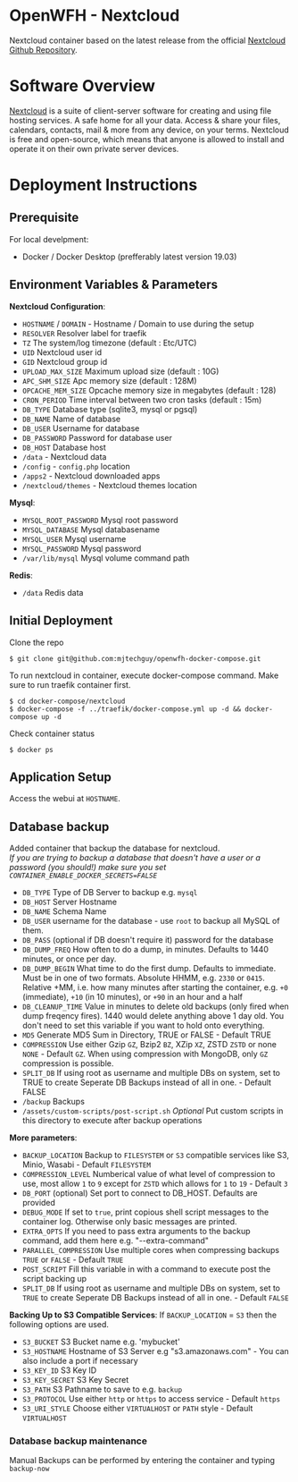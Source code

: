 # OpenWFH - Nextcloud
Nextcloud container based on the latest release from the official [Nextcloud Github Repository](https://github.com/nextcloud/docker).

# Software Overview
[Nextcloud](https://nextcloud.com) is a suite of client-server software for creating and using file hosting services. A safe home for all your data. Access & share your files, calendars, contacts, mail & more from any device, on your terms. Nextcloud is free and open-source, which means that anyone is allowed to install and operate it on their own private server devices.

# Deployment Instructions
## Prerequisite
For local develpment:
- Docker / Docker Desktop (prefferably latest version 19.03)

## Environment Variables & Parameters

__Nextcloud Configuration__:
- `HOSTNAME` / `DOMAIN` - Hostname / Domain to use during the setup
- `RESOLVER` Resolver label for traefik
- `TZ` The system/log timezone (default : Etc/UTC)
- `UID` Nextcloud user id
- `GID` Nextcloud group id
- `UPLOAD_MAX_SIZE` Maximum upload size (default : 10G)
- `APC_SHM_SIZE` Apc memory size (default : 128M)
- `OPCACHE_MEM_SIZE` Opcache memory size in megabytes (default : 128)
- `CRON_PERIOD` Time interval between two cron tasks (default : 15m)
- `DB_TYPE` Database type (sqlite3, mysql or pgsql) 
- `DB_NAME` Name of database
- `DB_USER` Username for database
- `DB_PASSWORD` Password for database user
- `DB_HOST` Database host
- `/data` - Nextcloud data
- `/config` - `config.php` location
- `/apps2` - Nextcloud downloaded apps
- `/nextcloud/themes` - Nextcloud themes location

__Mysql__:
- `MYSQL_ROOT_PASSWORD` Mysql root password
- `MYSQL_DATABASE` Mysql databasename
- `MYSQL_USER` Mysql username
- `MYSQL_PASSWORD` Mysql password
- `/var/lib/mysql` Mysql volume command path

__Redis__:
- `/data` Redis data

## Initial Deployment
Clone the repo
```console
$ git clone git@github.com:mjtechguy/openwfh-docker-compose.git
```
To run nextcloud in container, execute docker-compose command. Make sure to run traefik container first.
```console
$ cd docker-compose/nextcloud
$ docker-compose -f ../traefik/docker-compose.yml up -d && docker-compose up -d
```
Check container status
```console
$ docker ps
```

## Application Setup
Access the webui at `HOSTNAME`.

## Database backup
Added container that backup the database for nextcloud.  
*If you are trying to backup a database that doesn't have a user or a password (you should!) make sure you set `CONTAINER_ENABLE_DOCKER_SECRETS=FALSE`*
- `DB_TYPE` Type of DB Server to backup e.g. `mysql`
- `DB_HOST` Server Hostname
- `DB_NAME` Schema Name
- `DB_USER` username for the database - use `root` to backup all MySQL of them.
- `DB_PASS` (optional if DB doesn't require it) password for the database
- `DB_DUMP_FREQ` How often to do a dump, in minutes. Defaults to 1440 minutes, or once per day.
- `DB_DUMP_BEGIN` What time to do the first dump. Defaults to immediate. Must be in one of two formats. Absolute HHMM, e.g. `2330` or `0415`. Relative +MM, i.e. how many minutes after starting the container, e.g. `+0` (immediate), `+10` (in 10 minutes), or `+90` in an hour and a half
- `DB_CLEANUP_TIME` Value in minutes to delete old backups (only fired when dump freqency fires). 1440 would delete anything above 1 day old. You don't need to set this variable if you want to hold onto everything.
- `MD5` Generate MD5 Sum in Directory, TRUE or FALSE - Default TRUE
- `COMPRESSION` Use either Gzip `GZ`, Bzip2 `BZ`, XZip `XZ`, ZSTD `ZSTD` or none `NONE` - Default `GZ`. When using compression with MongoDB, only `GZ` compression is possible.
- `SPLIT_DB` If using root as username and multiple DBs on system, set to TRUE to create Seperate DB Backups instead of all in one. - Default FALSE
- `/backup` Backups
- `/assets/custom-scripts/post-script.sh` *Optional* Put custom scripts in this directory to execute after backup operations

__More parameters__:
- `BACKUP_LOCATION` Backup to `FILESYSTEM` or `S3` compatible services like S3, Minio, Wasabi - Default `FILESYSTEM`
- `COMPRESSION_LEVEL` Numberical value of what level of compression to use, most allow `1` to `9` except for `ZSTD` which allows for `1` to `19` - Default `3`
- `DB_PORT` (optional) Set port to connect to DB_HOST. Defaults are provided
- `DEBUG_MODE` If set to `true`, print copious shell script messages to the container log. Otherwise only basic messages are printed.
- `EXTRA_OPTS` If you need to pass extra arguments to the backup command, add them here e.g. "--extra-command"
- `PARALLEL_COMPRESSION` Use multiple cores when compressing backups `TRUE` or `FALSE` - Default `TRUE`
- `POST_SCRIPT` Fill this variable in with a command to execute post the script backing up
- `SPLIT_DB` If using root as username and multiple DBs on system, set to `TRUE` to create Seperate DB Backups instead of all in one. - Default `FALSE`

__Backing Up to S3 Compatible Services__:
If `BACKUP_LOCATION` = `S3` then the following options are used.
- `S3_BUCKET` S3 Bucket name e.g. 'mybucket'
- `S3_HOSTNAME` Hostname of S3 Server e.g "s3.amazonaws.com" - You can also include a port if necessary
- `S3_KEY_ID` S3 Key ID
- `S3_KEY_SECRET` S3 Key Secret
- `S3_PATH` S3 Pathname to save to e.g. `backup`
- `S3_PROTOCOL` Use either `http` or `https` to access service - Default `https`
- `S3_URI_STYLE` Choose either `VIRTUALHOST` or `PATH` style - Default `VIRTUALHOST`

### Database backup maintenance
Manual Backups can be performed by entering the container and typing `backup-now`